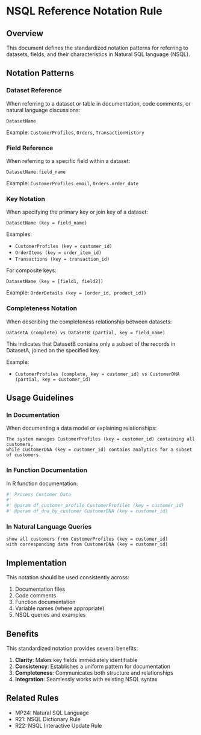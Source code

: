 # NSQL Reference Notation Rule

## Overview

This document defines the standardized notation patterns for referring to datasets, fields, and their characteristics in Natural SQL language (NSQL).

## Notation Patterns

### Dataset Reference

When referring to a dataset or table in documentation, code comments, or natural language discussions:

```
DatasetName
```

Example: `CustomerProfiles`, `Orders`, `TransactionHistory`

### Field Reference

When referring to a specific field within a dataset:

```
DatasetName.field_name
```

Example: `CustomerProfiles.email`, `Orders.order_date`

### Key Notation

When specifying the primary key or join key of a dataset:

```
DatasetName (key = field_name)
```

Examples:
- `CustomerProfiles (key = customer_id)`
- `OrderItems (key = order_item_id)`
- `Transactions (key = transaction_id)`

For composite keys:

```
DatasetName (key = [field1, field2])
```

Example: `OrderDetails (key = [order_id, product_id])`

### Completeness Notation

When describing the completeness relationship between datasets:

```
DatasetA (complete) vs DatasetB (partial, key = field_name)
```

This indicates that DatasetB contains only a subset of the records in DatasetA, joined on the specified key.

Example: 
- `CustomerProfiles (complete, key = customer_id) vs CustomerDNA (partial, key = customer_id)`

## Usage Guidelines

### In Documentation

When documenting a data model or explaining relationships:

```
The system manages CustomerProfiles (key = customer_id) containing all customers,
while CustomerDNA (key = customer_id) contains analytics for a subset of customers.
```

### In Function Documentation

In R function documentation:

```r
#' Process Customer Data
#'
#' @param df_customer_profile CustomerProfiles (key = customer_id)
#' @param df_dna_by_customer CustomerDNA (key = customer_id)
```

### In Natural Language Queries

```
show all customers from CustomerProfiles (key = customer_id) 
with corresponding data from CustomerDNA (key = customer_id)
```

## Implementation

This notation should be used consistently across:

1. Documentation files
2. Code comments
3. Function documentation
4. Variable names (where appropriate)
5. NSQL queries and examples

## Benefits

This standardized notation provides several benefits:

1. **Clarity**: Makes key fields immediately identifiable
2. **Consistency**: Establishes a uniform pattern for documentation
3. **Completeness**: Communicates both structure and relationships
4. **Integration**: Seamlessly works with existing NSQL syntax

## Related Rules

- MP24: Natural SQL Language
- R21: NSQL Dictionary Rule
- R22: NSQL Interactive Update Rule